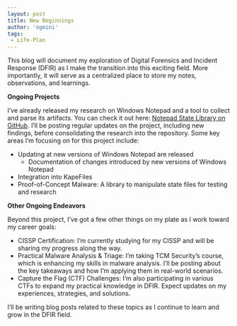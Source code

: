 ```yaml
---
layout: post
title: New Beginnings
author: 'ogmini'
tags:
 - Life-Plan
---
```


This blog will document my exploration of Digital Forensics and Incident Response (DFIR) as I make the transition into this exciting field. More importantly, it will serve as a centralized place to store my notes, observations, and learnings.

**Ongoing Projects**

I’ve already released my research on Windows Notepad and a tool to collect and parse its artifacts. You can check it out here: [Notepad State Library on GitHub](https://github.com/ogmini/Notepad-State-Library). I’ll be posting regular updates on the project, including new findings, before consolidating the research into the repository. Some key areas I’m focusing on for this project include:

- Updating at new versions of Windows Notepad are released
    - Documentation of changes introduced by new versions of Windows Notepad
- Integration into KapeFiles
- Proof-of-Concept Malware: A library to manipulate state files for testing and research

**Other Ongoing Endeavors**

Beyond this project, I’ve got a few other things on my plate as I work toward my career goals:

- CISSP Certification: I’m currently studying for my CISSP and will be sharing my progress along the way.
- Practical Malware Analysis & Triage: I’m taking TCM Security’s course, which is enhancing my skills in malware analysis. I’ll be posting about the key takeaways and how I’m applying them in real-world scenarios.
- Capture the Flag (CTF) Challenges: I’m also participating in various CTFs to expand my practical knowledge in DFIR. Expect updates on my experiences, strategies, and solutions.

I’ll be writing blog posts related to these topics as I continue to learn and grow in the DFIR field.



